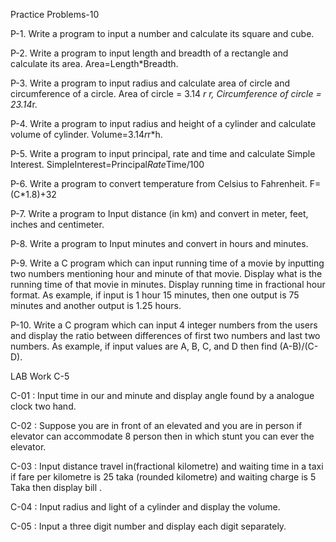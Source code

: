 Practice Problems-10

P-1. Write a program to input a number and calculate its square and cube.

P-2. Write a program to input length and breadth of a rectangle and calculate its area.
Area=Length*Breadth.

P-3. Write a program to input radius and calculate area of circle and circumference of a circle.
Area of circle = 3.14 *r *r, Circumference of circle = 2*3.14*r.

P-4. Write a program to input radius and height of a cylinder and calculate volume of cylinder.
Volume=3.14*r*r*h.

P-5. Write a program to input principal, rate and time and calculate Simple Interest.
SimpleInterest=Principal*Rate*Time/100

P-6. Write a program to convert temperature from Celsius to Fahrenheit. F=(C*1.8)+32

P-7. Write a program to Input distance (in km) and convert in meter, feet, inches and centimeter.

P-8. Write a program to Input minutes and convert in hours and minutes.

P-9. Write a C program which can input running time of a movie by inputting two numbers
mentioning hour and minute of that movie. Display what is the running time of that movie in
minutes. Display running time in fractional hour format. As example, if input is 1 hour 15
minutes, then one output is 75 minutes and another output is 1.25 hours.

P-10. Write a C program which can input 4 integer numbers from the users and display the ratio
between differences of first two numbers and last two numbers. As example, if input values
are A, B, C, and D then find (A-B)/(C-D).


LAB Work C-5

C-01 : Input time in our and minute and display angle found by a analogue clock two hand.

C-02 : Suppose you are in front of an elevated and you are in person if elevator can accommodate 8 person then in which stunt you can ever the elevator.

C-03 : Input distance travel in(fractional kilometre) and waiting time in a taxi if fare per kilometre is 25 taka (rounded kilometre) and waiting charge is 5 Taka then display bill .

C-04 : Input radius and light of a cylinder and display the volume.

C-05 : Input a three digit number and display each digit separately.



